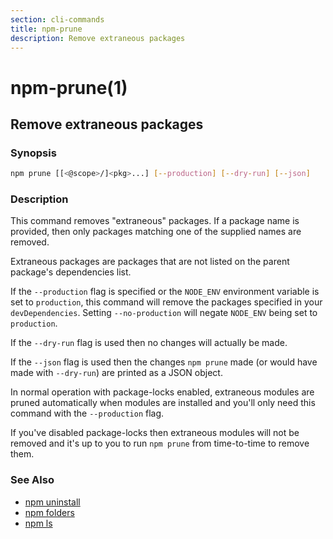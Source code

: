 ```yaml
---
section: cli-commands 
title: npm-prune
description: Remove extraneous packages
---
```


# npm-prune(1)
## Remove extraneous packages

### Synopsis

```bash
npm prune [[<@scope>/]<pkg>...] [--production] [--dry-run] [--json]
```

### Description

This command removes "extraneous" packages.  If a package name is
provided, then only packages matching one of the supplied names are
removed.

Extraneous packages are packages that are not listed on the parent
package's dependencies list.

If the `--production` flag is specified or the `NODE_ENV` environment
variable is set to `production`, this command will remove the packages
specified in your `devDependencies`. Setting `--no-production` will
negate `NODE_ENV` being set to `production`.

If the `--dry-run` flag is used then no changes will actually be made.

If the `--json` flag is used then the changes `npm prune` made (or would
have made with `--dry-run`) are printed as a JSON object.

In normal operation with package-locks enabled, extraneous modules are
pruned automatically when modules are installed and you'll only need
this command with the `--production` flag.

If you've disabled package-locks then extraneous modules will not be removed
and it's up to you to run `npm prune` from time-to-time to remove them.

### See Also

* [npm uninstall](/cli-commands/uninstall)
* [npm folders](/configuring-npm/folders)
* [npm ls](/cli-commands/ls)
